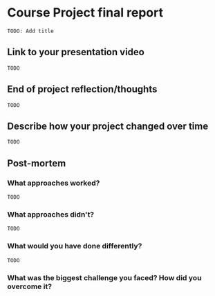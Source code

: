 # Course Project final report

`TODO: Add title`

## Link to your presentation video

`TODO`

## End of project reflection/thoughts

`TODO`

## Describe how your project changed over time

`TODO`

## Post-mortem

### What approaches worked?

`TODO`

### What approaches didn't?

`TODO`

### What would you have done differently?

`TODO`

### What was the biggest challenge you faced? How did you overcome it?